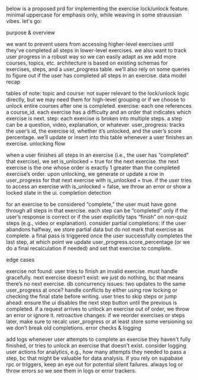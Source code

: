 below is a proposed prd for implementing the exercise lock/unlock feature. minimal uppercase for emphasis only, while weaving in some straussian vibes. let's go:

purpose & overview

we want to prevent users from accessing higher-level exercises until they've completed all steps in lower-level exercises. we also want to track user progress in a robust way so we can easily adapt as we add more courses, topics, etc.
architecture is based on existing schemas for exercises, steps, and a user_progress table. we’ll also rely on some queries to figure out if the user has completed all steps in an exercise.
data model recap

tables of note:
topic and course: not super relevant to the lock/unlock logic directly, but we may need them for high-level grouping or if we choose to unlock entire courses after one is completed.
exercise: each one references a course_id. each exercise has a difficulty and an order that indicates which exercise is next.
step: each exercise is broken into multiple steps. a step can be a question, video, explanation, or whatever.
user_progress: tracks the user’s id, the exercise id, whether it’s unlocked, and the user’s score percentage. we’ll update or insert into this table whenever a user finishes an exercise.
unlocking flow

when a user finishes all steps in an exercise (i.e., the user has “completed” that exercise), we set is_unlocked = true for the next exercise.
the next exercise is the one whose order is exactly 1 greater than the completed exercise’s order.
upon unlocking, we generate or update a row in user_progress for that next exercise with is_unlocked = true.
if the user tries to access an exercise with is_unlocked = false, we throw an error or show a locked state in the ui.
completion detection

for an exercise to be considered “complete,” the user must have gone through all steps in that exercise.
each step can be “completed” only if the user’s response is correct or if the user explicitly taps “finish” on non-quiz steps (e.g., video or explanation).
consider partial completions: if the user abandons halfway, we store partial data but do not mark that exercise as complete.
a final pass is triggered once the user successfully completes the last step, at which point we update user_progress.score_percentage (or we do a final recalculation if needed) and set that exercise to complete.

edge cases

exercise not found: user tries to finish an invalid exercise. must handle gracefully.
next exercise doesn’t exist: we just do nothing, bc that means there’s no next exercise.
db concurrency issues: two updates to the same user_progress at once? handle conflicts by either using row locking or checking the final state before writing.
user tries to skip steps or jump ahead: ensure the ui disables the next step button until the previous is completed. if a request arrives to unlock an exercise out of order, we throw an error or ignore it.
retroactive changes: if we reorder exercises or steps later, make sure to recalc user_progress or at least store some versioning so we don’t break old completions.
error checks & logging

add logs whenever user attempts to complete an exercise they haven't fully finished, or tries to unlock an exercise that doesn't exist.
consider logging user actions for analytics, e.g., how many attempts they needed to pass a step, bc that might be valuable for data analysis.
if you rely on supabase rpc or triggers, keep an eye out for potential silent failures. always log or throw errors so we see them in logs or error trackers.
